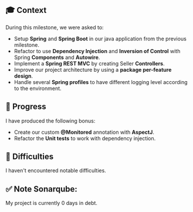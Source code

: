 
## 🎓 Context
During this milestone, we were asked to:

- Setup **Spring** and **Spring Boot** in our java application from the previous milestone.
- Refactor to use **Dependency Injection** and **Inversion of Control** with Spring **Components** and **Autowire**.
- Implement a **Spring REST MVC** by creating Seller **Controllers**.
- Improve our project architecture by using a **package per-feature design**.
- Handle several **Spring profiles** to have different logging level according to the environment.

## 📝 Progress
I have produced the following bonus:
- Create our custom **@Monitored** annotation with **AspectJ**.
- Refactor the **Unit tests** to work with dependency injection.

## 🤔 Difficulties
I haven't encountered notable difficulties.

## ✅ Note Sonarqube:
My project is currently 0 days in debt.

